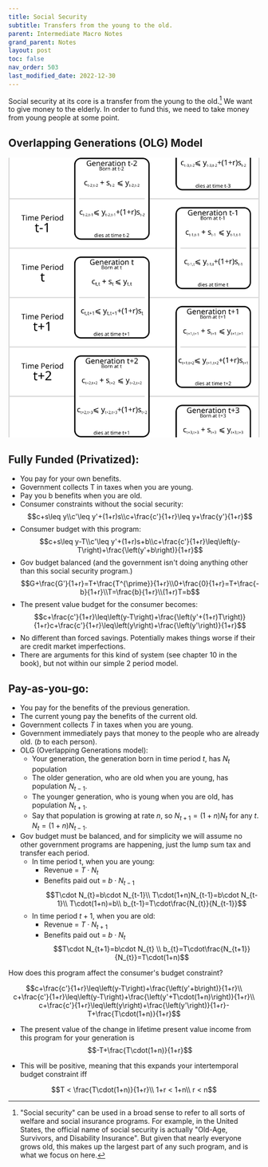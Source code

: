 ```yaml
---
title: Social Security
subtitle: Transfers from the young to the old.
parent: Intermediate Macro Notes
grand_parent: Notes
layout: post
toc: false
nav_order: 503
last_modified_date: 2022-12-30
---
```


Social security at its core is a transfer from the young to the old.[^otherssprograms]
We want to give money to the elderly. In order to fund this, we need to take money from young people at some point.

[^otherssprograms]: "Social security" can be used in a broad sense to refer to all sorts of welfare and social insurance programs. For example, in the United States, the official name of social security is actually "Old-Age, Survivors, and Disability Insurance". But given that nearly everyone grows old, this makes up the largest part of any such program, and is what we focus on here.


## Overlapping Generations (OLG) Model 


![](img-socialsecurity_olg.png)




## Fully Funded (Privatized):

- You pay for your own benefits.
- Government collects T in taxes when you are young.
- Pay you b benefits when you are old.
- Consumer constraints without the social security: $$c+s\leq y\\c'\leq y'+(1+r)s\\c+\frac{c'}{1+r}\leq y+\frac{y'}{1+r}$$
- Consumer budget with this program: $$c+s\leq y-T\\c'\leq y'+(1+r)s+b\\c+\frac{c'}{1+r}\leq\left(y-T\right)+\frac{\left(y'+b\right)}{1+r}$$
- Gov budget balanced (and the government isn't doing anything other than this social security program.) $$G+\frac{G'}{1+r}=T+\frac{T^{\prime}}{1+r}\\0+\frac{0}{1+r}=T+\frac{-b}{1+r}\\T=\frac{b}{1+r}\\(1+r)T=b$$
- The present value budget for the consumer becomes:$$c+\frac{c'}{1+r}\leq\left(y-T\right)+\frac{\left(y'+(1+r)T\right)}{1+r}c+\frac{c'}{1+r}\leq\left(y\right)+\frac{\left(y'\right)}{1+r}$$
- No different than forced savings. Potentially makes things worse if their are credit market imperfections.
- There are arguments for this kind of system (see chapter 10 in the book), but not within our simple 2 period model.

## Pay-as-you-go:

- You pay for the benefits of the previous generation.
- The current young pay the benefits of the current old.
- Government collects $T$ in taxes when you are young.
- Government immediately pays that money to the people who are already old. ($b$ to each person).
- OLG (Overlapping Generations model):
    - Your generation, the generation born in time period $t$, has $N_{t}$ population
    - The older generation, who are old when you are young, has population $N_{t-1}$.
    - The younger generation, who is young when you are old, has population $N_{t+1}$.
    - Say that population is growing at rate $n$, so $N_{t+1}=(1+n)N_{t}$ for any $t$. $N_{t}=(1+n)N_{t-1}$.
- Gov budget must be balanced, and for simplicity we will assume no other government programs are happening, just the lump sum tax and transfer each period.
    - In time period t, when you are young:
        - Revenue = $T\cdot N_{t}$
        - Benefits paid out = $b\cdot N_{t-1}$
        $$T\cdot N_{t}=b\cdot N_{t-1}\\
        T\cdot(1+n)N_{t-1}=b\cdot N_{t-1}\\
        T\cdot(1+n)=b\\
    b_{t-1}=T\cdot\frac{N_{t}}{N_{t-1}}$$
    - In time period $t+1$, when you are old:
        - Revenue = $T\cdot N_{t+1}$
        - Benefits paid out = $b\cdot N_{t}$
            $$T\cdot N_{t+1}=b\cdot N_{t} \\ b_{t}=T\cdot\frac{N_{t+1}}{N_{t}}=T\cdot(1+n)$$

How does this program affect the consumer's budget constraint?

$$c+\frac{c'}{1+r}\leq\left(y-T\right)+\frac{\left(y'+b\right)}{1+r}\\
c+\frac{c'}{1+r}\leq\left(y-T\right)+\frac{\left(y'+T\cdot(1+n)\right)}{1+r}\\
c+\frac{c'}{1+r}\leq\left(y\right)+\frac{\left(y'\right)}{1+r}-T+\frac{T\cdot(1+n)}{1+r}$$

- The present value of the change in lifetime present value income from this program for your generation is
$$-T+\frac{T\cdot(1+n)}{1+r}$$

- This will be positive, meaning that this expands your intertemporal budget constraint iff
 
$$T < \frac{T\cdot(1+n)}{1+r}\\
1+r < 1+n\\
r < n$$

